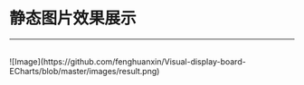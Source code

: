 # 静态图片效果展示
---
<br>
![Image](https://github.com/fenghuanxin/Visual-display-board-ECharts/blob/master/images/result.png)
